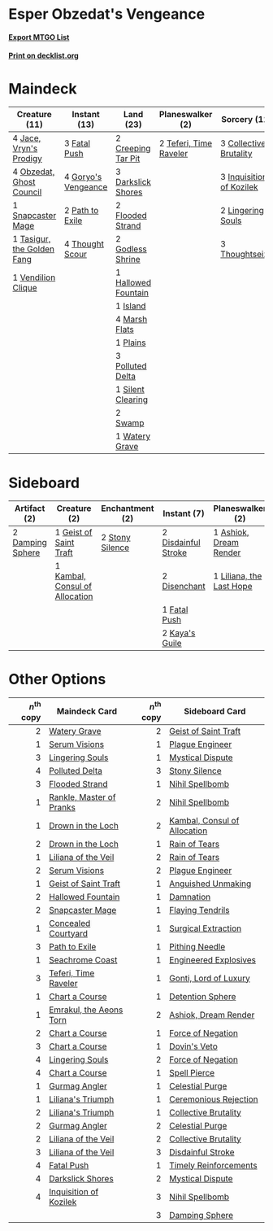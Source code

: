 # Esper Obzedat's Vengeance

#### [Export MTGO List](../collection/Esper%20Obzedat's%20Vengeance/Esper%20Obzedat's%20Vengeance.txt)
#### [Print on decklist.org](http://decklist.org/?deckmain=3%09Collective%20Brutality%0A2%09Creeping%20Tar%20Pit%0A3%09Darkslick%20Shores%0A3%09Fatal%20Push%0A2%09Flooded%20Strand%0A2%09Godless%20Shrine%0A4%09Goryo's%20Vengeance%0A1%09Hallowed%20Fountain%0A3%09Inquisition%20of%20Kozilek%0A1%09Island%0A4%09Jace,%20Vryn's%20Prodigy%0A2%09Lingering%20Souls%0A4%09Marsh%20Flats%0A4%09Obzedat,%20Ghost%20Council%0A2%09Path%20to%20Exile%0A1%09Plains%0A3%09Polluted%20Delta%0A1%09Silent%20Clearing%0A1%09Snapcaster%20Mage%0A2%09Swamp%0A1%09Tasigur,%20the%20Golden%20Fang%0A2%09Teferi,%20Time%20Raveler%0A4%09Thought%20Scour%0A3%09Thoughtseize%0A1%09Vendilion%20Clique%0A1%09Watery%20Grave&deckside=1%09Ashiok,%20Dream%20Render%0A2%09Damping%20Sphere%0A2%09Disdainful%20Stroke%0A2%09Disenchant%0A1%09Fatal%20Push%0A1%09Geist%20of%20Saint%20Traft%0A1%09Kambal,%20Consul%20of%20Allocation%0A2%09Kaya's%20Guile%0A1%09Liliana,%20the%20Last%20Hope%0A2%09Stony%20Silence)
# Maindeck

|                                            Creature (11)                                            |                                        Instant (13)                                         |                                          Land (23)                                          |                                        Planeswalker (2)                                         |                                           Sorcery (11)                                            |
|-----------------------------------------------------------------------------------------------------|---------------------------------------------------------------------------------------------|---------------------------------------------------------------------------------------------|-------------------------------------------------------------------------------------------------|---------------------------------------------------------------------------------------------------|
|4 [Jace, Vryn's Prodigy](http://gatherer.wizards.com/Pages/Card/Details.aspx?multiverseid=398434)    |3 [Fatal Push](http://gatherer.wizards.com/Pages/Card/Details.aspx?multiverseid=423724)      |2 [Creeping Tar Pit](http://gatherer.wizards.com/Pages/Card/Details.aspx?multiverseid=457138)|2 [Teferi, Time Raveler](http://gatherer.wizards.com/Pages/Card/Details.aspx?multiverseid=461148)|3 [Collective Brutality](http://gatherer.wizards.com/Pages/Card/Details.aspx?multiverseid=414380)  |
|4 [Obzedat, Ghost Council](http://gatherer.wizards.com/Pages/Card/Details.aspx?multiverseid=366246)  |4 [Goryo's Vengeance](http://gatherer.wizards.com/Pages/Card/Details.aspx?multiverseid=74475)|3 [Darkslick Shores](http://gatherer.wizards.com/Pages/Card/Details.aspx?multiverseid=209400)|                                                                                                 |3 [Inquisition of Kozilek](http://gatherer.wizards.com/Pages/Card/Details.aspx?multiverseid=416897)|
|1 [Snapcaster Mage](http://gatherer.wizards.com/Pages/Card/Details.aspx?multiverseid=227676)         |2 [Path to Exile](http://gatherer.wizards.com/Pages/Card/Details.aspx?multiverseid=220511)   |2 [Flooded Strand](http://gatherer.wizards.com/Pages/Card/Details.aspx?multiverseid=405098)  |                                                                                                 |2 [Lingering Souls](http://gatherer.wizards.com/Pages/Card/Details.aspx?multiverseid=368485)       |
|1 [Tasigur, the Golden Fang](http://gatherer.wizards.com/Pages/Card/Details.aspx?multiverseid=391937)|4 [Thought Scour](http://gatherer.wizards.com/Pages/Card/Details.aspx?multiverseid=380203)   |2 [Godless Shrine](http://gatherer.wizards.com/Pages/Card/Details.aspx?multiverseid=405099)  |                                                                                                 |3 [Thoughtseize](http://gatherer.wizards.com/Pages/Card/Details.aspx?multiverseid=438676)          |
|1 [Vendilion Clique](http://gatherer.wizards.com/Pages/Card/Details.aspx?multiverseid=442065)        |                                                                                             |1 [Hallowed Fountain](http://gatherer.wizards.com/Pages/Card/Details.aspx?multiverseid=97071)|                                                                                                 |                                                                                                   |
|                                                                                                     |                                                                                             |1 [Island](http://gatherer.wizards.com/Pages/Card/Details.aspx?multiverseid=439857)          |                                                                                                 |                                                                                                   |
|                                                                                                     |                                                                                             |4 [Marsh Flats](http://gatherer.wizards.com/Pages/Card/Details.aspx?multiverseid=405101)     |                                                                                                 |                                                                                                   |
|                                                                                                     |                                                                                             |1 [Plains](http://gatherer.wizards.com/Pages/Card/Details.aspx?multiverseid=439856)          |                                                                                                 |                                                                                                   |
|                                                                                                     |                                                                                             |3 [Polluted Delta](http://gatherer.wizards.com/Pages/Card/Details.aspx?multiverseid=405104)  |                                                                                                 |                                                                                                   |
|                                                                                                     |                                                                                             |1 [Silent Clearing](http://gatherer.wizards.com/Pages/Card/Details.aspx?multiverseid=464195) |                                                                                                 |                                                                                                   |
|                                                                                                     |                                                                                             |2 [Swamp](http://gatherer.wizards.com/Pages/Card/Details.aspx?multiverseid=439858)           |                                                                                                 |                                                                                                   |
|                                                                                                     |                                                                                             |1 [Watery Grave](http://gatherer.wizards.com/Pages/Card/Details.aspx?multiverseid=405114)    |                                                                                                 |                                                                                                   |


# Sideboard

|                                       Artifact (2)                                        |                                              Creature (2)                                               |                                     Enchantment (2)                                      |                                         Instant (7)                                          |                                         Planeswalker (2)                                          |
|-------------------------------------------------------------------------------------------|---------------------------------------------------------------------------------------------------------|------------------------------------------------------------------------------------------|----------------------------------------------------------------------------------------------|---------------------------------------------------------------------------------------------------|
|2 [Damping Sphere](http://gatherer.wizards.com/Pages/Card/Details.aspx?multiverseid=443101)|1 [Geist of Saint Traft](http://gatherer.wizards.com/Pages/Card/Details.aspx?multiverseid=409577)        |2 [Stony Silence](http://gatherer.wizards.com/Pages/Card/Details.aspx?multiverseid=247425)|2 [Disdainful Stroke](http://gatherer.wizards.com/Pages/Card/Details.aspx?multiverseid=420705)|1 [Ashiok, Dream Render](http://gatherer.wizards.com/Pages/Card/Details.aspx?multiverseid=461155)  |
|                                                                                           |1 [Kambal, Consul of Allocation](http://gatherer.wizards.com/Pages/Card/Details.aspx?multiverseid=417756)|                                                                                          |2 [Disenchant](http://gatherer.wizards.com/Pages/Card/Details.aspx?multiverseid=847)          |1 [Liliana, the Last Hope](http://gatherer.wizards.com/Pages/Card/Details.aspx?multiverseid=414388)|
|                                                                                           |                                                                                                         |                                                                                          |1 [Fatal Push](http://gatherer.wizards.com/Pages/Card/Details.aspx?multiverseid=423724)       |                                                                                                   |
|                                                                                           |                                                                                                         |                                                                                          |2 [Kaya's Guile](http://gatherer.wizards.com/Pages/Card/Details.aspx?multiverseid=464154)     |                                                                                                   |


# Other Options

|*n*<sup>th</sup> copy|                                           Maindeck Card                                           |*n*<sup>th</sup> copy|                                            Sideboard Card                                             |
|--------------------:|---------------------------------------------------------------------------------------------------|--------------------:|-------------------------------------------------------------------------------------------------------|
|                    2|[Watery Grave](http://gatherer.wizards.com/Pages/Card/Details.aspx?multiverseid=405114)            |                    2|[Geist of Saint Traft](http://gatherer.wizards.com/Pages/Card/Details.aspx?multiverseid=409577)        |
|                    1|[Serum Visions](http://gatherer.wizards.com/Pages/Card/Details.aspx?multiverseid=50145)            |                    1|[Plague Engineer](http://gatherer.wizards.com/Pages/Card/Details.aspx?multiverseid=464049)             |
|                    3|[Lingering Souls](http://gatherer.wizards.com/Pages/Card/Details.aspx?multiverseid=368485)         |                    1|[Mystical Dispute](http://gatherer.wizards.com/Pages/Card/Details.aspx?multiverseid=473020)            |
|                    4|[Polluted Delta](http://gatherer.wizards.com/Pages/Card/Details.aspx?multiverseid=405104)          |                    3|[Stony Silence](http://gatherer.wizards.com/Pages/Card/Details.aspx?multiverseid=247425)               |
|                    3|[Flooded Strand](http://gatherer.wizards.com/Pages/Card/Details.aspx?multiverseid=405098)          |                    1|[Nihil Spellbomb](http://gatherer.wizards.com/Pages/Card/Details.aspx?multiverseid=442215)             |
|                    1|[Rankle, Master of Pranks](http://gatherer.wizards.com/Pages/Card/Details.aspx?multiverseid=473063)|                    2|[Nihil Spellbomb](http://gatherer.wizards.com/Pages/Card/Details.aspx?multiverseid=442215)             |
|                    1|[Drown in the Loch](http://gatherer.wizards.com/Pages/Card/Details.aspx?multiverseid=473150)       |                    2|[Kambal, Consul of Allocation](http://gatherer.wizards.com/Pages/Card/Details.aspx?multiverseid=417756)|
|                    2|[Drown in the Loch](http://gatherer.wizards.com/Pages/Card/Details.aspx?multiverseid=473150)       |                    1|[Rain of Tears](http://gatherer.wizards.com/Pages/Card/Details.aspx?multiverseid=135220)               |
|                    1|[Liliana of the Veil](http://gatherer.wizards.com/Pages/Card/Details.aspx?multiverseid=235597)     |                    2|[Rain of Tears](http://gatherer.wizards.com/Pages/Card/Details.aspx?multiverseid=135220)               |
|                    2|[Serum Visions](http://gatherer.wizards.com/Pages/Card/Details.aspx?multiverseid=50145)            |                    2|[Plague Engineer](http://gatherer.wizards.com/Pages/Card/Details.aspx?multiverseid=464049)             |
|                    1|[Geist of Saint Traft](http://gatherer.wizards.com/Pages/Card/Details.aspx?multiverseid=409577)    |                    1|[Anguished Unmaking](http://gatherer.wizards.com/Pages/Card/Details.aspx?multiverseid=410006)          |
|                    2|[Hallowed Fountain](http://gatherer.wizards.com/Pages/Card/Details.aspx?multiverseid=97071)        |                    1|[Damnation](http://gatherer.wizards.com/Pages/Card/Details.aspx?multiverseid=425888)                   |
|                    2|[Snapcaster Mage](http://gatherer.wizards.com/Pages/Card/Details.aspx?multiverseid=227676)         |                    1|[Flaying Tendrils](http://gatherer.wizards.com/Pages/Card/Details.aspx?multiverseid=407580)            |
|                    1|[Concealed Courtyard](http://gatherer.wizards.com/Pages/Card/Details.aspx?multiverseid=417818)     |                    1|[Surgical Extraction](http://gatherer.wizards.com/Pages/Card/Details.aspx?multiverseid=397706)         |
|                    3|[Path to Exile](http://gatherer.wizards.com/Pages/Card/Details.aspx?multiverseid=220511)           |                    1|[Pithing Needle](http://gatherer.wizards.com/Pages/Card/Details.aspx?multiverseid=129526)              |
|                    1|[Seachrome Coast](http://gatherer.wizards.com/Pages/Card/Details.aspx?multiverseid=209399)         |                    1|[Engineered Explosives](http://gatherer.wizards.com/Pages/Card/Details.aspx?multiverseid=50139)        |
|                    3|[Teferi, Time Raveler](http://gatherer.wizards.com/Pages/Card/Details.aspx?multiverseid=461148)    |                    1|[Gonti, Lord of Luxury](http://gatherer.wizards.com/Pages/Card/Details.aspx?multiverseid=417657)       |
|                    1|[Chart a Course](http://gatherer.wizards.com/Pages/Card/Details.aspx?multiverseid=435200)          |                    1|[Detention Sphere](http://gatherer.wizards.com/Pages/Card/Details.aspx?multiverseid=460139)            |
|                    1|[Emrakul, the Aeons Torn](http://gatherer.wizards.com/Pages/Card/Details.aspx?multiverseid=397905) |                    2|[Ashiok, Dream Render](http://gatherer.wizards.com/Pages/Card/Details.aspx?multiverseid=461155)        |
|                    2|[Chart a Course](http://gatherer.wizards.com/Pages/Card/Details.aspx?multiverseid=435200)          |                    1|[Force of Negation](http://gatherer.wizards.com/Pages/Card/Details.aspx?multiverseid=464001)           |
|                    3|[Chart a Course](http://gatherer.wizards.com/Pages/Card/Details.aspx?multiverseid=435200)          |                    1|[Dovin's Veto](http://gatherer.wizards.com/Pages/Card/Details.aspx?multiverseid=461120)                |
|                    4|[Lingering Souls](http://gatherer.wizards.com/Pages/Card/Details.aspx?multiverseid=368485)         |                    2|[Force of Negation](http://gatherer.wizards.com/Pages/Card/Details.aspx?multiverseid=464001)           |
|                    4|[Chart a Course](http://gatherer.wizards.com/Pages/Card/Details.aspx?multiverseid=435200)          |                    1|[Spell Pierce](http://gatherer.wizards.com/Pages/Card/Details.aspx?multiverseid=425876)                |
|                    1|[Gurmag Angler](http://gatherer.wizards.com/Pages/Card/Details.aspx?multiverseid=391850)           |                    1|[Celestial Purge](http://gatherer.wizards.com/Pages/Card/Details.aspx?multiverseid=183055)             |
|                    1|[Liliana's Triumph](http://gatherer.wizards.com/Pages/Card/Details.aspx?multiverseid=461025)       |                    1|[Ceremonious Rejection](http://gatherer.wizards.com/Pages/Card/Details.aspx?multiverseid=417613)       |
|                    2|[Liliana's Triumph](http://gatherer.wizards.com/Pages/Card/Details.aspx?multiverseid=461025)       |                    1|[Collective Brutality](http://gatherer.wizards.com/Pages/Card/Details.aspx?multiverseid=414380)        |
|                    2|[Gurmag Angler](http://gatherer.wizards.com/Pages/Card/Details.aspx?multiverseid=391850)           |                    2|[Celestial Purge](http://gatherer.wizards.com/Pages/Card/Details.aspx?multiverseid=183055)             |
|                    2|[Liliana of the Veil](http://gatherer.wizards.com/Pages/Card/Details.aspx?multiverseid=235597)     |                    2|[Collective Brutality](http://gatherer.wizards.com/Pages/Card/Details.aspx?multiverseid=414380)        |
|                    3|[Liliana of the Veil](http://gatherer.wizards.com/Pages/Card/Details.aspx?multiverseid=235597)     |                    3|[Disdainful Stroke](http://gatherer.wizards.com/Pages/Card/Details.aspx?multiverseid=420705)           |
|                    4|[Fatal Push](http://gatherer.wizards.com/Pages/Card/Details.aspx?multiverseid=423724)              |                    1|[Timely Reinforcements](http://gatherer.wizards.com/Pages/Card/Details.aspx?multiverseid=220074)       |
|                    4|[Darkslick Shores](http://gatherer.wizards.com/Pages/Card/Details.aspx?multiverseid=209400)        |                    2|[Mystical Dispute](http://gatherer.wizards.com/Pages/Card/Details.aspx?multiverseid=473020)            |
|                    4|[Inquisition of Kozilek](http://gatherer.wizards.com/Pages/Card/Details.aspx?multiverseid=416897)  |                    3|[Nihil Spellbomb](http://gatherer.wizards.com/Pages/Card/Details.aspx?multiverseid=442215)             |
|                     |                                                                                                   |                    3|[Damping Sphere](http://gatherer.wizards.com/Pages/Card/Details.aspx?multiverseid=443101)              |

